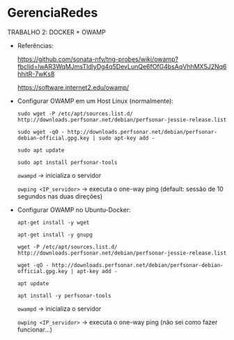 # GerenciaRedes

TRABALHO 2: DOCKER + OWAMP

* Referências:

  https://github.com/sonata-nfv/tng-probes/wiki/owamp?fbclid=IwAR3WqMJmsTIdlyDg4q5DevLunQe6fOfG4bsAqVhhMX5J2Nq6hhitR-7wKs8

  https://software.internet2.edu/owamp/

  

* Configurar OWAMP em um Host Linux (normalmente):

  `sudo wget -P /etc/apt/sources.list.d/ http://downloads.perfsonar.net/debian/perfsonar-jessie-release.list`

  `sudo wget -qO - http://downloads.perfsonar.net/debian/perfsonar-debian-official.gpg.key | sudo apt-key add -`

  `sudo apt update`

  `sudo apt install perfsonar-tools`

  `owampd` -> inicializa o servidor

  `owping <IP_servidor>` -> executa o one-way ping (default: sessão de 10 segundos nas duas direções)


* Configurar OWAMP no Ubuntu-Docker:

  `apt-get install -y wget`

  `apt-get install -y gnupg`

  `wget -P /etc/apt/sources.list.d/ http://downloads.perfsonar.net/debian/perfsonar-jessie-release.list`

  `wget -qO - http://downloads.perfsonar.net/debian/perfsonar-debian-official.gpg.key | apt-key add -`

  `apt update`

  `apt install -y perfsonar-tools`

  `owampd` -> inicializa o servidor

  `owping <IP_servidor>` -> executa o one-way ping (não sei como fazer funcionar...)

  

